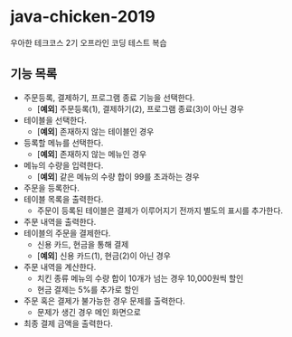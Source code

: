 # java-chicken-2019
우아한 테크코스 2기 오프라인 코딩 테스트 복습

## 기능 목록
* 주문등록, 결제하기, 프로그램 종료 기능을 선택한다.
    * [**예외**] 주문등록(1), 결제하기(2), 프로그램 종료(3)이 아닌 경우
* 테이블을 선택한다.
    * [**예외**] 존재하지 않는 테이블인 경우
* 등록할 메뉴를 선택한다.
    * [**예외**] 존재하지 않는 메뉴인 경우
* 메뉴의 수량을 입력한다.
    * [**예외**] 같은 메뉴의 수량 합이 99를 초과하는 경우
* 주문을 등록한다.
* 테이블 목록을 출력한다.
    * 주문이 등록된 테이블은 결제가 이루어지기 전까지 별도의 표시를 추가한다.
* 주문 내역을 출력한다.
* 테이블의 주문을 결제한다.
    * 신용 카드, 현금을 통해 결제
    * [**예외**] 신용 카드(1), 현금(2)이 아닌 경우
* 주문 내역을 계산한다.
    * 치킨 종류 메뉴의 수량 합이 10개가 넘는 경우 10,000원씩 할인
    * 현금 결제는 5%를 추가로 할인
* 주문 혹은 결제가 불가능한 경우 문제를 출력한다.
    * 문제가 생긴 경우 메인 화면으로
* 최종 결제 금액을 출력한다.